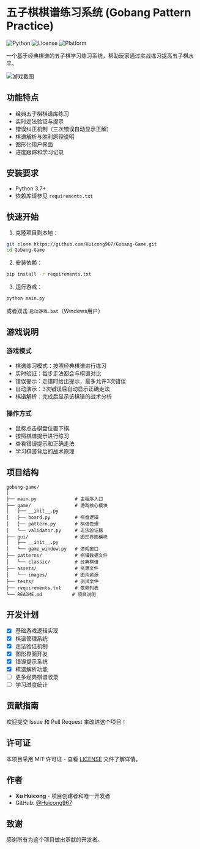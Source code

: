 # 五子棋棋谱练习系统 (Gobang Pattern Practice)

![Python](https://img.shields.io/badge/Python-3.7+-blue.svg)
![License](https://img.shields.io/badge/License-MIT-green.svg)
![Platform](https://img.shields.io/badge/Platform-Windows%20%7C%20macOS%20%7C%20Linux-lightgrey.svg)

一个基于经典棋谱的五子棋学习练习系统，帮助玩家通过实战练习提高五子棋水平。

![游戏截图](https://via.placeholder.com/600x400/f0f0f0/333333?text=Game+Screenshot)

## 功能特点

- 经典五子棋棋谱库练习
- 实时走法验证与提示
- 错误纠正机制（三次错误自动显示正解）
- 棋谱解析与胜利原理说明
- 图形化用户界面
- 进度跟踪和学习记录

## 安装要求

- Python 3.7+
- 依赖库请参见 `requirements.txt`

## 快速开始

1. 克隆项目到本地：
```bash
git clone https://github.com/Huicong967/Gobang-Game.git
cd Gobang-Game
```

2. 安装依赖：
```bash
pip install -r requirements.txt
```

3. 运行游戏：
```bash
python main.py
```

或者双击 `启动游戏.bat`（Windows用户）

## 游戏说明

### 游戏模式
- 棋谱练习模式：按照经典棋谱进行练习
- 实时验证：每步走法都会与棋谱对比
- 错误提示：走错时给出提示，最多允许3次错误
- 自动演示：3次错误后自动显示正确走法
- 棋谱解析：完成后显示该棋谱的战术分析

### 操作方式
- 鼠标点击棋盘位置下棋
- 按照棋谱提示进行练习
- 查看错误提示和正确走法
- 学习棋谱背后的战术原理

## 项目结构

```
gobang-game/
│
├── main.py              # 主程序入口
├── game/                # 游戏核心模块
│   ├── __init__.py
│   ├── board.py         # 棋盘逻辑
│   ├── pattern.py       # 棋谱管理
│   └── validator.py     # 走法验证器
├── gui/                 # 图形界面模块
│   ├── __init__.py
│   └── game_window.py   # 游戏窗口
├── patterns/            # 棋谱数据文件
│   └── classic/         # 经典棋谱
├── assets/              # 资源文件
│   └── images/          # 图片资源
├── tests/               # 测试文件
├── requirements.txt     # 依赖列表
└── README.md           # 项目说明
```

## 开发计划

- [x] 基础游戏逻辑实现
- [x] 棋谱管理系统
- [x] 走法验证机制
- [x] 图形界面开发
- [x] 错误提示系统
- [x] 棋谱解析功能
- [ ] 更多经典棋谱收录
- [ ] 学习进度统计

## 贡献指南

欢迎提交 Issue 和 Pull Request 来改进这个项目！

## 许可证

本项目采用 MIT 许可证 - 查看 [LICENSE](LICENSE) 文件了解详情。

## 作者

- **Xu Huicong** - 项目创建者和唯一开发者
- GitHub: [@Huicong967](https://github.com/Huicong967)

## 致谢

感谢所有为这个项目做出贡献的开发者。